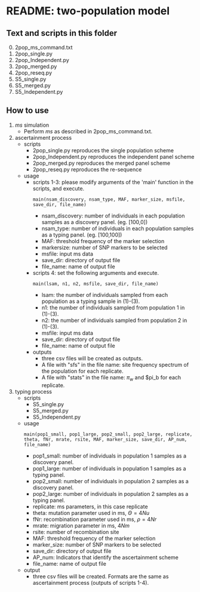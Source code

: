 # README: two-population model


## Text and scripts in this folder

0. 2pop_ms_command.txt
1. 2pop_single.py
2. 2pop_Independent.py
3. 2pop_merged.py
4. 2pop_reseq.py
5. S5_single.py
6. S5_merged.py
7. S5_Independent.py

## How to use

1. *ms* simulation
   - Perform *ms* as described in 2pop_ms_command.txt.
2. ascertainment process
   - scripts  
      - 2pop_single.py reproduces the single population scheme  
      - 2pop_Independent.py reproduces the independent panel scheme  
      - 2pop_merged.py reproduces the merged panel scheme  
      - 2pop_reseq.py reproduces the re-sequence
   - usage
      - scripts 1-3: please modify arguments of the 'main' function in the scripts, and execute.
        ```
        main(nsam_discovery, nsam_type, MAF, marker_size, msfile, save_dir, file_name)
        ```
        - nsam_discovery: number of individuals in each population samples as a discovery panel. (eg. [100,0])
        - nsam_type: number of individuals in each population samples as a typing panel. (eg. [100,100])
        - MAF: threshold frequency of the marker selection
        - markersize: number of SNP markers to be selected
        - msfile: input ms data
        - save_dir: directory of output file
        - file_name: name of output file
      - scripts 4: set the following arguments and execute.
        ```
        main(lsam, n1, n2, msfile, save_dir, file_name)
        ```
        - lsam: the number of individuals sampled from each population as a typing sample in (1)-(3).
        - n1: the number of individuals sampled from population 1 in (1)-(3).
        - n2: the number of individuals sampled from population 2 in (1)-(3).
        - msfile: input ms data
        - save_dir: directory of output file
        - file_name: name of output file
      - outputs
        - three csv files will be created as outputs.
        - A file with "sfs" in the file name: site frequency spectrum of the population for each replicate.
        - A file with "stats" in the file name: $\pi_w$ and $pi_b for each replicate.
3. typing process
   - scripts
      - S5_single.py  
      - S5_merged.py  
      - S5_Independent.py  
   - usage
        ```
        main(pop1_small, pop1_large, pop2_small, pop2_large, replicate, theta, fNr, mrate, rsite, MAF, marker_size, save_dir, AP_num, file_name)
        ```
        - pop1_small: number of individuals in population 1 samples as a discovery panel.
        - pop1_large: number of individuals in population 1 samples as a typing panel.
        - pop2_small: number of individuals in population 2 samples as a discovery panel.
        - pop2_large: number of individuals in population 2 samples as a typing panel.
        - replicate: ms parameters, in this case replicate
        - theta: mutation parameter used in ms, $\Theta=4Nu$
        - fNr: recombination parameter used in ms, $\rho = 4Nr$
        - mrate: migration parameter in ms, $4Nm$
        - rsite: number of recombination site
        - MAF: threshold frequency of the marker selection
        - marker_size: number of SNP markers to be selected
        - save_dir: directory of output file
        - AP_num: Indicators that identify the ascertainment scheme
        - file_name: name of output file
   - output
     - three csv files will be created. Formats are the same as ascertainment process (outputs of scripts 1-4).
